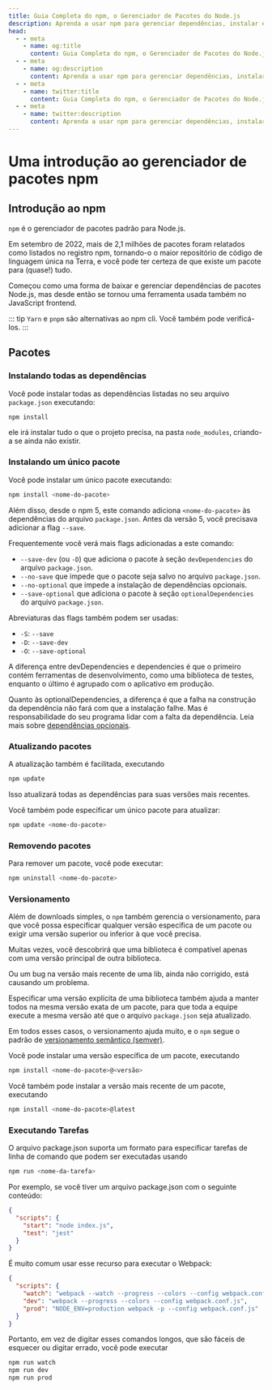 ```yaml
---
title: Guia Completa do npm, o Gerenciador de Pacotes do Node.js
description: Aprenda a usar npm para gerenciar dependências, instalar e atualizar pacotes e executar tarefas em seus projetos Node.js.
head:
  - - meta
    - name: og:title
      content: Guia Completa do npm, o Gerenciador de Pacotes do Node.js | Node.js - iDoc.dev
  - - meta
    - name: og:description
      content: Aprenda a usar npm para gerenciar dependências, instalar e atualizar pacotes e executar tarefas em seus projetos Node.js.
  - - meta
    - name: twitter:title
      content: Guia Completa do npm, o Gerenciador de Pacotes do Node.js | Node.js - iDoc.dev
  - - meta
    - name: twitter:description
      content: Aprenda a usar npm para gerenciar dependências, instalar e atualizar pacotes e executar tarefas em seus projetos Node.js.
---
```



# Uma introdução ao gerenciador de pacotes npm

## Introdução ao npm

`npm` é o gerenciador de pacotes padrão para Node.js.

Em setembro de 2022, mais de 2,1 milhões de pacotes foram relatados como listados no registro npm, tornando-o o maior repositório de código de linguagem única na Terra, e você pode ter certeza de que existe um pacote para (quase!) tudo.

Começou como uma forma de baixar e gerenciar dependências de pacotes Node.js, mas desde então se tornou uma ferramenta usada também no JavaScript frontend.

::: tip
`Yarn` e `pnpm` são alternativas ao npm cli. Você também pode verificá-los.
:::

## Pacotes

### Instalando todas as dependências

Você pode instalar todas as dependências listadas no seu arquivo `package.json` executando:

```bash
npm install
```

ele irá instalar tudo o que o projeto precisa, na pasta `node_modules`, criando-a se ainda não existir.

### Instalando um único pacote

Você pode instalar um único pacote executando:

```bash
npm install <nome-do-pacote>
```

Além disso, desde o npm 5, este comando adiciona `<nome-do-pacote>` às dependências do arquivo `package.json`. Antes da versão 5, você precisava adicionar a flag `--save`.

Frequentemente você verá mais flags adicionadas a este comando:

+ `--save-dev` (ou `-D`) que adiciona o pacote à seção `devDependencies` do arquivo `package.json`.
+ `--no-save` que impede que o pacote seja salvo no arquivo `package.json`.
+ `--no-optional` que impede a instalação de dependências opcionais.
+ `--save-optional` que adiciona o pacote à seção `optionalDependencies` do arquivo `package.json`.

Abreviaturas das flags também podem ser usadas:

+ `-S`: `--save`
+ `-D`: `--save-dev`
+ `-O`: `--save-optional`

A diferença entre devDependencies e dependencies é que o primeiro contém ferramentas de desenvolvimento, como uma biblioteca de testes, enquanto o último é agrupado com o aplicativo em produção.

Quanto às optionalDependencies, a diferença é que a falha na construção da dependência não fará com que a instalação falhe. Mas é responsabilidade do seu programa lidar com a falta da dependência. Leia mais sobre [dependências opcionais](https://docs.npmjs.com/cli/v10/using-npm/config#optional).


### Atualizando pacotes
A atualização também é facilitada, executando

```bash
npm update
```

Isso atualizará todas as dependências para suas versões mais recentes.

Você também pode especificar um único pacote para atualizar:

```bash
npm update <nome-do-pacote>
```

### Removendo pacotes

Para remover um pacote, você pode executar:

```bash
npm uninstall <nome-do-pacote>
```

### Versionamento
Além de downloads simples, o `npm` também gerencia o versionamento, para que você possa especificar qualquer versão específica de um pacote ou exigir uma versão superior ou inferior à que você precisa.

Muitas vezes, você descobrirá que uma biblioteca é compatível apenas com uma versão principal de outra biblioteca.

Ou um bug na versão mais recente de uma lib, ainda não corrigido, está causando um problema.

Especificar uma versão explícita de uma biblioteca também ajuda a manter todos na mesma versão exata de um pacote, para que toda a equipe execute a mesma versão até que o arquivo `package.json` seja atualizado.

Em todos esses casos, o versionamento ajuda muito, e o `npm` segue o padrão de [versionamento semântico (semver)](https://semver.org/).

Você pode instalar uma versão específica de um pacote, executando

```bash
npm install <nome-do-pacote>@<versão>
```

Você também pode instalar a versão mais recente de um pacote, executando

```bash
npm install <nome-do-pacote>@latest
```

### Executando Tarefas
O arquivo package.json suporta um formato para especificar tarefas de linha de comando que podem ser executadas usando

```bash
npm run <nome-da-tarefa>
```

Por exemplo, se você tiver um arquivo package.json com o seguinte conteúdo:

```json
{
  "scripts": {
    "start": "node index.js",
    "test": "jest"
  }
}
```

É muito comum usar esse recurso para executar o Webpack:

```json
{
  "scripts": {
    "watch": "webpack --watch --progress --colors --config webpack.conf.js",
    "dev": "webpack --progress --colors --config webpack.conf.js",
    "prod": "NODE_ENV=production webpack -p --config webpack.conf.js"
  }
}
```

Portanto, em vez de digitar esses comandos longos, que são fáceis de esquecer ou digitar errado, você pode executar

```bash
npm run watch
npm run dev
npm run prod
```

